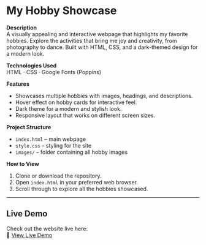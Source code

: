 # My Hobby Showcase

**Description**  
A visually appealing and interactive webpage that highlights my favorite hobbies. Explore the activities that bring me joy and creativity, from photography to dance. Built with HTML, CSS, and a dark-themed design for a modern look.

**Technologies Used**  
HTML · CSS · Google Fonts (Poppins)

**Features**  
- Showcases multiple hobbies with images, headings, and descriptions.  
- Hover effect on hobby cards for interactive feel.  
- Dark theme for a modern and stylish look.  
- Responsive layout that works on different screen sizes.  

**Project Structure**  
- `index.html` – main webpage  
- `style.css` – styling for the site  
- `images/` – folder containing all hobby images  

**How to View**  
1. Clone or download the repository.  
2. Open `index.html` in your preferred web browser.  
3. Scroll through to explore all the hobbies showcased.

---

## Live Demo
Check out the website live here:  
🔗 [View Live Demo](https://your-username.github.io/hobby-showcase/)
